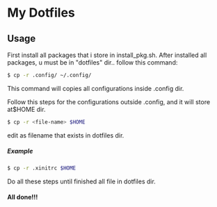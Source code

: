 # My Dotfiles

## Usage

First install all packages that i store in install_pkg.sh.
After installed all packages, u must be in "dotfiles" dir..
follow this command:
```bash
$ cp -r .config/ ~/.config/ 
```
This command will copies all configurations inside .config dir.

Follow this steps for the configurations outside .config, and it will store at$HOME dir.

```bash
$ cp -r <file-name> $HOME
```
edit <file-name> as filename that exists in dotfiles dir.

##### Example
```bash
$ cp -r .xinitrc $HOME
```
Do all these steps until finished all file in dotfiles dir.

#### All done!!!


